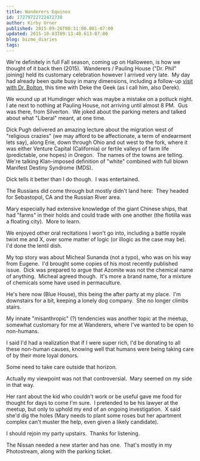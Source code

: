```yaml
---
title: Wanderers Equinox
id: 17279722722472738
author: Kirby Urner
published: 2015-09-26T00:31:00.001-07:00
updated: 2015-10-03T09:13:40.613-07:00
blog: bizmo_diaries
tags: 
---
```


[](https://www.flickr.com/photos/kirbyurner/21711883862/in/dateposted-public/)

We're definitely in full Fall season, coming up on Halloween, is how we thought of it back then (2015).  Wanderers / Pauling House ("Dr. Phil" joining) held its customary celebration however I arrived very late.  My day had already been quite busy in many dimensions, including a follow-up [visit with Dr. Bolton](http://worldgame.blogspot.com/2015/09/some-family-history.html), this time with Deke the Geek (as I call him, also Derek).

We wound up at Humdinger which was maybe a mistake on a potluck night.  I ate next to nothing at Pauling House, not arriving until almost 8 PM.  Gus was there, from Silverton.  We joked about the parking meters and talked about what "Liberal" meant, at one time.

Dick Pugh delivered an amazing lecture about the migration west of "religious crazies" (we may afford to be affectionate, a term of endearment lets say), along Erie, down through Ohio and out west to the fork, where it was either Venture Capital (California) or fertile valleys of farm life (predictable, one hopes) in Oregon.  The names of the towns are telling.  We're talking Klan-imposed definition of "white" combined with full blown Manifest Destiny Syndrome (MDS).

Dick tells it better than I do though.  I was entertained.

The Russians did come through but mostly didn't land here:  They headed for Sebastopol, CA and the Russian River area.

Mary especially had extensive knowledge of the giant Chinese ships, that had "farms" in their holds and could trade with one another (the flotilla was a floating city).  More to learn.

We enjoyed other oral recitations I won't go into, including a battle royale twixt me and X, over some matter of logic (or illogic as the case may be).  I'd done the lentil dish.

My top story was about Micheal Sunanda (not a typo), who was on his way from Eugene.  I'd brought some copies of his most recently published issue.  Dick was prepared to argue that Azomite was not the chemical name of anything.  Micheal agreed though.  It's more a brand name, for a mixture of chemicals some have used in permaculture.

He's here now (Blue House), this being the after party at my place.  I'm downstairs for a bit, keeping a lonely dog company.  She no longer climbs stairs.

My innate "misanthropic" (?) tendencies was another topic at the meetup, somewhat customary for me at Wanderers, where I've wanted to be open to non-humans.

I said I'd had a realization that if I were super rich, I'd be donating to all these non-human causes, knowing well that humans were being taking care of by their more loyal donors.

Some need to take care outside that horizon.

Actually my viewpoint was not that controversial.  Mary seemed on my side in that way.

Her rant about the kid who couldn't work or be useful gave me food for thought for days to come I'm sure.  I pretended to be his lawyer at the meetup, but only to uphold my end of an ongoing investigation.  X said she'd dig the holes (Mary needs to plant some roses but her apartment complex can't muster the help, even given a likely candidate).

I should rejoin my party upstairs.  Thanks for listening.

The Nissan needed a new starter and has one.  That's mostly in my Photostream, along with the parking ticket.